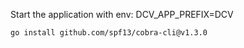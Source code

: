 Start the application with env: DCV_APP_PREFIX=DCV

```bash
go install github.com/spf13/cobra-cli@v1.3.0
```
